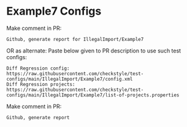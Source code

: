 # Example7 Configs
Make comment in PR:
```
Github, generate report for IllegalImport/Example7
```
OR as alternate:
Paste below given to PR description to use such test configs:
```
Diff Regression config: https://raw.githubusercontent.com/checkstyle/test-configs/main/IllegalImport/Example7/config.xml
Diff Regression projects: https://raw.githubusercontent.com/checkstyle/test-configs/main/IllegalImport/Example7/list-of-projects.properties
```
Make comment in PR:
```
Github, generate report
```
